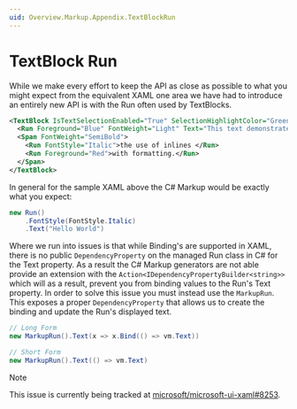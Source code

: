 ```yaml
---
uid: Overview.Markup.Appendix.TextBlockRun
---
```

# TextBlock Run

While we make every effort to keep the API as close as possible to what you might expect from the equivalent XAML one area we have had to introduce an entirely new API is with the Run often used by TextBlocks.

```xml
<TextBlock IsTextSelectionEnabled="True" SelectionHighlightColor="Green" FontFamily="Arial">
  <Run Foreground="Blue" FontWeight="Light" Text="This text demonstrates "></Run>
  <Span FontWeight="SemiBold">
    <Run FontStyle="Italic">the use of inlines </Run>
    <Run Foreground="Red">with formatting.</Run>
  </Span>
</TextBlock>
```

In general for the sample XAML above the C# Markup would be exactly what you expect:

```cs
new Run()
    .FontStyle(FontStyle.Italic)
    .Text("Hello World")
```

Where we run into issues is that while Binding's are supported in XAML, there is no public `DependencyProperty` on the managed Run class in C# for the Text property. As a result the C# Markup generators are not able provide an extension with the `Action<IDependencyPropertyBuilder<string>>` which will as a result, prevent you from binding values to the Run's Text property. In order to solve this issue you must instead use the `MarkupRun`. This exposes a proper `DependencyProperty` that allows us to create the binding and update the Run's displayed text.

```cs
// Long Form
new MarkupRun().Text(x => x.Bind(() => vm.Text))

// Short Form
new MarkupRun().Text(() => vm.Text)
```

> [!NOTE]
> This issue is currently being tracked at [microsoft/microsoft-ui-xaml#8253](https://github.com/microsoft/microsoft-ui-xaml/issues/8253).
